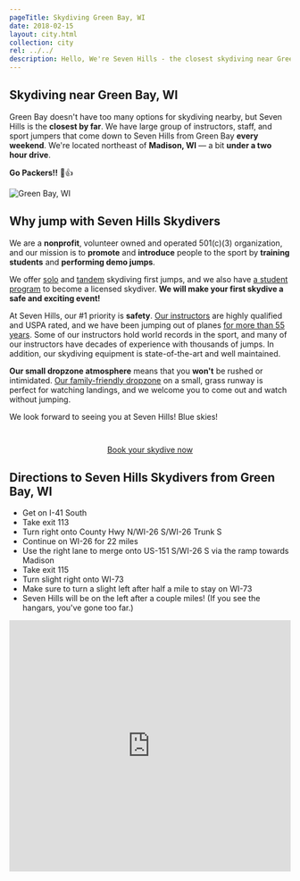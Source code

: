 ```yaml
---
pageTitle: Skydiving Green Bay, WI
date: 2018-02-15
layout: city.html
collection: city
rel: ../../
description: Hello, We're Seven Hills - the closest skydiving near Green Bay. We're a nonprofit, member owned and operated dropzone in business for over 55 years offering tandem and solo skydives.
---
```


## Skydiving near Green Bay, WI

Green Bay doesn't have too many options for skydiving nearby, but Seven Hills is the __closest by far__. We have large group of instructors, staff, and sport jumpers that come down to Seven Hills from Green Bay __every weekend__. We're located northeast of __Madison, WI__ &mdash; a bit __under a two hour drive__.

__Go Packers!!__ 🏈👍

<img src="../../img/greenbay.jpg" alt="Green Bay, WI" class="full-width">

## Why jump with Seven Hills Skydivers

We are a __nonprofit__, volunteer owned and operated 501(c)(3) organization, and our mission is to __promote__ and __introduce__ people to the sport by __training students__ and __performing demo jumps__.

We offer [solo](../../solo-skydiving-wisconsin) and [tandem](../../tandem-skydiving-wisconsin) skydiving first jumps, and we also have [a student program](../../learn-to-skydive) to become a licensed skydiver. __We will make your first skydive a safe and exciting event!__

At Seven Hills, our #1 priority is __safety__. [Our instructors](../../who-we-are) are highly qualified and USPA rated, and we have been jumping out of planes [for more than 55 years](../../about-us). Some of our instructors hold world records in the sport, and many of our instructors have decades of experience with thousands of jumps. In addition, our skydiving equipment is state-of-the-art and well maintained.

__Our small dropzone atmosphere__ means that you __won't__ be rushed or intimidated. [Our family-friendly dropzone](../../our-facilities) on a small, grass runway is perfect for watching landings, and we welcome you to come out and watch without jumping.

We look forward to seeing you at Seven Hills! Blue skies!


<div style="text-align: center;padding-top:2em">
	<a href="../../book-now" class="button button--primary">Book your skydive now</a>
</div>

## Directions to Seven Hills Skydivers from Green Bay, WI

 * Get on I-41 South
 * Take exit 113
 * Turn right onto County Hwy N/WI-26 S/WI-26 Trunk S
 * Continue on WI-26 for 22 miles
 * Use the right lane to merge onto US-151 S/WI-26 S via the ramp towards Madison
 * Take exit 115
 * Turn slight right onto WI-73
 * Make sure to turn a slight left after half a mile to stay on WI-73
 * Seven Hills will be on the left after a couple miles! (If you see the hangars, you've gone too far.)

<iframe src="https://www.google.com/maps/embed?pb=!1m28!1m12!1m3!1d736106.5287522874!2d-89.10018347069341!3d43.88864752685666!2m3!1f0!2f0!3f0!3m2!1i1024!2i768!4f13.1!4m13!3e6!4m5!1s0x8802e2e809b380f3%3A0x6370045214dcf571!2sGreen+Bay%2C+Wisconsin!3m2!1d44.519158999999995!2d-88.019826!4m5!1s0x88068c905a73806f%3A0x23161a6f3ddc1fe9!2sSkydive+Madison-+Seven+Hills+Skydivers+Inc%2C+Wisconsin+73%2C+Marshall%2C+WI!3m2!1d43.260821!2d-89.067792!5e0!3m2!1sen!2sus!4v1519513398802" width="100%" height="450" frameborder="0" style="border:0" allowfullscreen></iframe>
